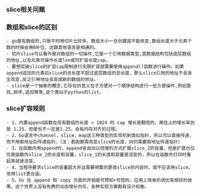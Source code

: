 ### slice相关问题

 ### 数组和slice的区别
    - go是有数组的,只是平时用切片比较多。数组大小一旦创建就不能改变,数组长度大于元素个数的时候会用0补位，这跟其他语言是相通的。
    - 切片slice可以看作是对数组的一切操作,它是一个引用数据类型,其数据结构包括底层数组的地址,以及元素可操作长度len或可扩容长度cap。
    - 要想突破slice的扩容cap限制进行无限扩容就需要使用append()函数进行操作。如果append追加的元素后slice的总长度不超过底层数组的总长度，那么slice引用的地址不会发生改变,反之引用地址会变成新的数组的地址。
    - slice是一个抽象的概念,它存在的意义在于方便对一个顺序结构进行一些方便操作,例如查找,排序,追加等等,这个类似于python的list。
    
### slice扩容规则
    - 1、内置append函数在现有数组的长度 < 1024 时 cap 增长是翻倍的，再往上的增长率则是 1.25，但是也不一定是1.25，会有内存对齐的过程。
    - 2、Go语言中channel，slice，map这三种类型的实现机制类似指针，所以可以直接传递，而不用取地址后传递指针。（注：若函数需改变slice的长度，则仍需要取地址传递指针）
    - 3、在函数内用append时，append会自动以倍增的方式扩展slice_2的容量，但是扩展也仅仅是函数内slice_2的长度和容量，slice_1的长度和容量是没变的，所以在函数外打印时看起来就是没变。
    - 4、当程序要求slice的容量超大并且需要频繁的更改slice的内容时，就不应该用slice，改用list更合适。
    - 5、Go 在 append 和 copy 方面的开销是可预知+可控的，应用上简单的调优有很好的效果。这个世界上没有免费的动态增长内存，各种实现方案都有设计权衡。
   
    
  